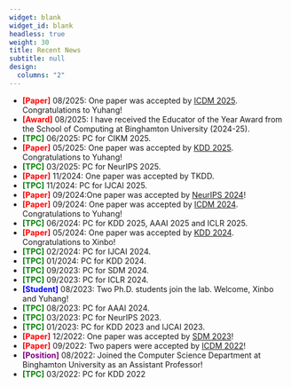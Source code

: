 ```yaml
---
widget: blank
widget_id: blank
headless: true
weight: 30
title: Recent News
subtitle: null
design:
  columns: "2"
---
```

* **<font color="red">\[Paper]</font>** 08/2025: One paper was accepted by [ICDM 2025](https://www3.cs.stonybrook.edu/~icdm2025/index.html). Congratulations to Yuhang!
* **<font color="red">\[Award]</font>** 08/2025: I have received the Educator of the Year Award from the School of Computing at Binghamton University (2024-25).
* **<font color="green">\[TPC]</font>** 06/2025: PC for CIKM 2025.
* **<font color="red">\[Paper]</font>** 05/2025: One paper was accepted by [KDD 2025](https://kdd2025.kdd.org/). Congratulations to Yuhang!
* **<font color="green">\[TPC]</font>** 03/2025: PC for NeurIPS 2025.
* **<font color="red">\[Paper]</font>** 11/2024: One paper was accepted by TKDD.
* **<font color="green">\[TPC]</font>** 11/2024: PC for IJCAI 2025.
* **<font color="red">\[Paper]</font>** 09/2024:One paper was accepted by ﻿[NeurIPS 2024](https://neurips.cc/)!
* **<font color="red">\[Paper]</font>** 09/2024: One paper was accepted by ﻿[ICDM 2024](https://icdm2024.org/). Congratulations to Yuhang!
* **<font color="green">\[TPC]</font>** 06/2024: PC for KDD 2025, AAAI 2025 and ICLR 2025.
* **<font color="red">\[Paper]</font>** 05/2024: One paper was accepted by [KDD 2024](https://kdd2024.kdd.org/). Congratulations to Xinbo!
* **<font color="green">\[TPC]</font>** 02/2024: PC for IJCAI 2024.
* **<font color="green">\[TPC]</font>** 01/2024: PC for KDD 2024.
* **<font color="green">\[TPC]</font>** 09/2023: PC for SDM 2024.
* **<font color="green">\[TPC]</font>** 09/2023: PC for ICLR 2024.
* **<font color="blue">\[Student]</font>** 08/2023: Two Ph.D. students join the lab. Welcome, Xinbo and Yuhang!
* **<font color="green">\[TPC]</font>** 08/2023: PC for AAAI 2024.
* **<font color="green">\[TPC]</font>** 03/2023: PC for NeurIPS 2023.
* **<font color="green">\[TPC]</font>** 01/2023: PC for KDD 2023 and IJCAI 2023.
* **<font color="red">\[Paper]</font>** 12/2022: One paper was accepted by [SDM 2023](https://www.siam.org/conferences/cm/conference/sdm23)!﻿
* **<font color="red">\[Paper]</font>** 09/2022: Two papers were accepted by [ICDM 2022](https://icdm22.cse.usf.edu/)!
* **<font color="purple">\[Position]</font>** 08/2022: Joined the Computer Science Department at Binghamton University as an Assistant Professor!
* **<font color="green">\[TPC]</font>** 03/2022: PC for KDD 2022
